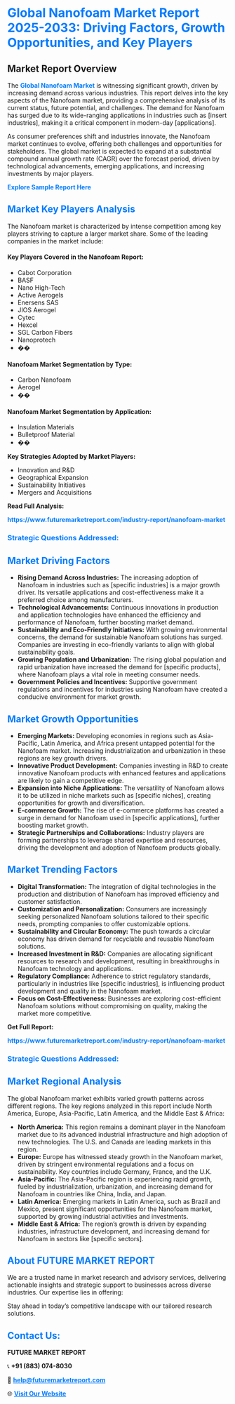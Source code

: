<h1 style="color: #007BFF;">Global Nanofoam Market Report 2025-2033: Driving Factors, Growth Opportunities, and Key Players</h1>

<section id="overview">
<h2>Market Report Overview</h2>
<p>The <a href="https://www.futuremarketreport.com/industry-report/nanofoam-market" style="color: #007BFF; text-decoration: none;"><strong>Global Nanofoam Market</strong></a> is witnessing significant growth, driven by increasing demand across various industries. This report delves into the key aspects of the Nanofoam market, providing a comprehensive analysis of its current status, future potential, and challenges. The demand for Nanofoam has surged due to its wide-ranging applications in industries such as [insert industries], making it a critical component in modern-day [applications].</p>
<p>As consumer preferences shift and industries innovate, the Nanofoam market continues to evolve, offering both challenges and opportunities for stakeholders. The global market is expected to expand at a substantial compound annual growth rate (CAGR) over the forecast period, driven by technological advancements, emerging applications, and increasing investments by major players.</p>
</section>

<section id="overview">
<p><a href="https://www.futuremarketreport.com/request-sample/reportId=113497" style="color: #007BFF; text-decoration: none;"><strong>Explore Sample Report Here</strong></a></p>
</section>

<section id="key-players">
<h2 style="color: #007BFF;">Market Key Players Analysis</h2>
<p>The Nanofoam market is characterized by intense competition among key players striving to capture a larger market share. Some of the leading companies in the market include:</p>
<h4>Key Players Covered in the Nanofoam Report:</h4>
<ul><li>Cabot Corporation</li><li>BASF</li><li>Nano High-Tech</li><li>Active Aerogels</li><li>Enersens SAS</li><li>JIOS Aerogel</li><li>Cytec</li><li>Hexcel</li><li>SGL Carbon Fibers</li><li>Nanoprotech</li><li>��</li></ul>
<h4>Nanofoam Market Segmentation by Type:</h4>
<ul><li>Carbon Nanofoam</li><li>Aerogel</li><li>��</li></ul>

<h4>Nanofoam Market Segmentation by Application:</h4>
<ul><li>Insulation Materials</li><li>Bulletproof Material</li><li>��</li></ul>
<p><strong>Key Strategies Adopted by Market Players:</strong></p>
<ul>
<li>Innovation and R&D</li>
<li>Geographical Expansion</li>
<li>Sustainability Initiatives</li>
<li>Mergers and Acquisitions</li>
</ul>
</section>

<section>
<p><strong>Read Full Analysis: </strong></p><a href="https://www.futuremarketreport.com/industry-report/nanofoam-market" style="color: #007BFF; text-decoration: none;"><strong>https://www.futuremarketreport.com/industry-report/nanofoam-market</strong></a>
<h3 style="color: #007BFF;">Strategic Questions Addressed:</h3>
</section>

<section id="driving-factors">
<h2 style="color: #007BFF;">Market Driving Factors</h2>
<ul>
<li><strong>Rising Demand Across Industries:</strong> The increasing adoption of Nanofoam in industries such as [specific industries] is a major growth driver. Its versatile applications and cost-effectiveness make it a preferred choice among manufacturers.</li>
<li><strong>Technological Advancements:</strong> Continuous innovations in production and application technologies have enhanced the efficiency and performance of Nanofoam, further boosting market demand.</li>
<li><strong>Sustainability and Eco-Friendly Initiatives:</strong> With growing environmental concerns, the demand for sustainable Nanofoam solutions has surged. Companies are investing in eco-friendly variants to align with global sustainability goals.</li>
<li><strong>Growing Population and Urbanization:</strong> The rising global population and rapid urbanization have increased the demand for [specific products], where Nanofoam plays a vital role in meeting consumer needs.</li>
<li><strong>Government Policies and Incentives:</strong> Supportive government regulations and incentives for industries using Nanofoam have created a conducive environment for market growth.</li>
</ul>
</section>

<section id="growth-opportunities">
<h2 style="color: #007BFF;">Market Growth Opportunities</h2>
<ul>
<li><strong>Emerging Markets:</strong> Developing economies in regions such as Asia-Pacific, Latin America, and Africa present untapped potential for the Nanofoam market. Increasing industrialization and urbanization in these regions are key growth drivers.</li>
<li><strong>Innovative Product Development:</strong> Companies investing in R&D to create innovative Nanofoam products with enhanced features and applications are likely to gain a competitive edge.</li>
<li><strong>Expansion into Niche Applications:</strong> The versatility of Nanofoam allows it to be utilized in niche markets such as [specific niches], creating opportunities for growth and diversification.</li>
<li><strong>E-commerce Growth:</strong> The rise of e-commerce platforms has created a surge in demand for Nanofoam used in [specific applications], further boosting market growth.</li>
<li><strong>Strategic Partnerships and Collaborations:</strong> Industry players are forming partnerships to leverage shared expertise and resources, driving the development and adoption of Nanofoam products globally.</li>
</ul>
</section>

<section id="trending-factors">
<h2 style="color: #007BFF;">Market Trending Factors</h2>
<ul>
<li><strong>Digital Transformation:</strong> The integration of digital technologies in the production and distribution of Nanofoam has improved efficiency and customer satisfaction.</li>
<li><strong>Customization and Personalization:</strong> Consumers are increasingly seeking personalized Nanofoam solutions tailored to their specific needs, prompting companies to offer customizable options.</li>
<li><strong>Sustainability and Circular Economy:</strong> The push towards a circular economy has driven demand for recyclable and reusable Nanofoam solutions.</li>
<li><strong>Increased Investment in R&D:</strong> Companies are allocating significant resources to research and development, resulting in breakthroughs in Nanofoam technology and applications.</li>
<li><strong>Regulatory Compliance:</strong> Adherence to strict regulatory standards, particularly in industries like [specific industries], is influencing product development and quality in the Nanofoam market.</li>
<li><strong>Focus on Cost-Effectiveness:</strong> Businesses are exploring cost-efficient Nanofoam solutions without compromising on quality, making the market more competitive.</li>
</ul>
</section>

<section>
<p><strong>Get Full Report: </strong></p><a href="https://www.futuremarketreport.com/industry-report/nanofoam-market" style="color: #007BFF; text-decoration: none;"><strong>https://www.futuremarketreport.com/industry-report/nanofoam-market</strong></a>
<h3 style="color: #007BFF;">Strategic Questions Addressed:</h3>
</section>


<section id="regional-analysis">
<h2 style="color: #007BFF;">Market Regional Analysis</h2>
<p>The global Nanofoam market exhibits varied growth patterns across different regions. The key regions analyzed in this report include North America, Europe, Asia-Pacific, Latin America, and the Middle East & Africa:</p>
<ul>
<li><strong>North America:</strong> This region remains a dominant player in the Nanofoam market due to its advanced industrial infrastructure and high adoption of new technologies. The U.S. and Canada are leading markets in this region.</li>
<li><strong>Europe:</strong> Europe has witnessed steady growth in the Nanofoam market, driven by stringent environmental regulations and a focus on sustainability. Key countries include Germany, France, and the U.K.</li>
<li><strong>Asia-Pacific:</strong> The Asia-Pacific region is experiencing rapid growth, fueled by industrialization, urbanization, and increasing demand for Nanofoam in countries like China, India, and Japan.</li>
<li><strong>Latin America:</strong> Emerging markets in Latin America, such as Brazil and Mexico, present significant opportunities for the Nanofoam market, supported by growing industrial activities and investments.</li>
<li><strong>Middle East & Africa:</strong> The region’s growth is driven by expanding industries, infrastructure development, and increasing demand for Nanofoam in sectors like [specific sectors].</li>
</ul>
</section>

<footer>
<h2 style="color: #007BFF;">About FUTURE MARKET REPORT</h2>
<p>We are a trusted name in market research and advisory services, delivering actionable insights and strategic support to businesses across diverse industries. Our expertise lies in offering:</p>

<p>Stay ahead in today’s competitive landscape with our tailored research solutions.</p>

<h2 style="color: #007BFF;">Contact Us:</h2>
<p><strong>FUTURE MARKET REPORT</strong></p>
<p>📞 <strong>+91 (883) 074-8030</strong></p>
<p>📧 <strong><a href="mailto:help@futuremarketreport.com" style="color: #007BFF;">help@futuremarketreport.com</a></strong></p>
<p>🌐 <strong><a href="https://www.futuremarketreport.com/" style="color: #007BFF;">Visit Our Website</a></strong></p>
</footer>